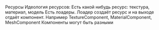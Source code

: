 Ресурсы
Идеология ресурсов:
Есть какой нибудь ресурс: текстура, материал, модель
Есть лоадеры. Лоадер создаёт ресурс и на выходе отдаёт компонент. 
Например TextureComponent, MaterialComponent, MeshComponent
Компоненты могут быть разными